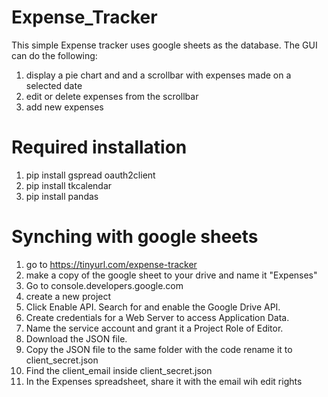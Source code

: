# Expense_Tracker

This simple Expense tracker uses google sheets as the database.
The GUI can do the following:
1. display a pie chart and and a scrollbar with expenses made on a selected date
2. edit or delete expenses from the scrollbar
3. add new expenses

# Required installation

1. pip install gspread oauth2client
2. pip install tkcalendar
3. pip install pandas

# Synching with google sheets

1. go to https://tinyurl.com/expense-tracker
2. make a copy of the google sheet to your drive and name it "Expenses"
3. Go to console.developers.google.com
4. create a new project
5. Click Enable API. Search for and enable the Google Drive API.
6. Create credentials for a Web Server to access Application Data.
7. Name the service account and grant it a Project Role of Editor.
8. Download the JSON file.
9. Copy the JSON file to the same folder with the code rename it to client_secret.json
10. Find the  client_email inside client_secret.json
11. In the Expenses spreadsheet, share it with the email wih edit rights
